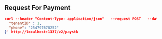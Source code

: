 ## Request For Payment 
```json
curl --header "Content-Type: application/json"   --request POST   --data '{
  "tenantID" : 1,
  "phone": "254797678252"
}' http://localhost:1337/v2/paystk
```

